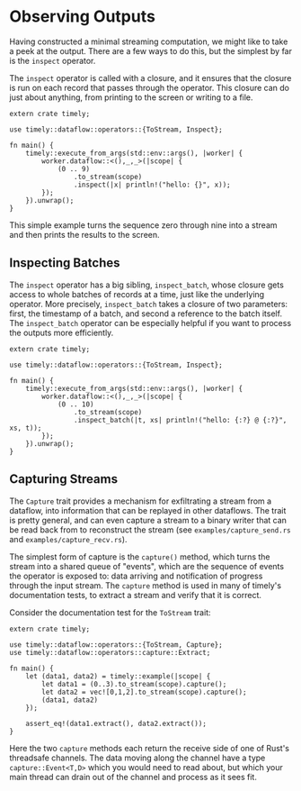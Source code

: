 # Observing Outputs

Having constructed a minimal streaming computation, we might like to take a peek at the output. There are a few ways to do this, but the simplest by far is the `inspect` operator. 

The `inspect` operator is called with a closure, and it ensures that the closure is run on each record that passes through the operator. This closure can do just about anything, from printing to the screen or writing to a file.

```rust,no_run
extern crate timely;

use timely::dataflow::operators::{ToStream, Inspect};

fn main() {
    timely::execute_from_args(std::env::args(), |worker| {
        worker.dataflow::<(),_,_>(|scope| {
            (0 .. 9)
                .to_stream(scope)
                .inspect(|x| println!("hello: {}", x));
        });
    }).unwrap();
}
```

This simple example turns the sequence zero through nine into a stream and then prints the results to the screen.

## Inspecting Batches

The `inspect` operator has a big sibling, `inspect_batch`, whose closure gets access to whole batches of records at a time, just like the underlying operator. More precisely, `inspect_batch` takes a closure of two parameters: first, the timestamp of a batch, and second a reference to the batch itself. The `inspect_batch` operator can be especially helpful if you want to process the outputs more efficiently.

```rust,no_run
extern crate timely;

use timely::dataflow::operators::{ToStream, Inspect};

fn main() {
    timely::execute_from_args(std::env::args(), |worker| {
        worker.dataflow::<(),_,_>(|scope| {
            (0 .. 10)
                .to_stream(scope)
                .inspect_batch(|t, xs| println!("hello: {:?} @ {:?}", xs, t));
        });
    }).unwrap();
}
```

## Capturing Streams

The `Capture` trait provides a mechanism for exfiltrating a stream from a dataflow, into information that can be replayed in other dataflows. The trait is pretty general, and can even capture a stream to a binary writer that can be read back from to reconstruct the stream (see `examples/capture_send.rs` and `examples/capture_recv.rs`).

The simplest form of capture is the `capture()` method, which turns the stream into a shared queue of "events", which are the sequence of events the operator is exposed to: data arriving and notification of progress through the input stream. The `capture` method is used in many of timely's documentation tests, to extract a stream and verify that it is correct.

Consider the documentation test for the `ToStream` trait:

```rust,no_run
extern crate timely;

use timely::dataflow::operators::{ToStream, Capture};
use timely::dataflow::operators::capture::Extract;

fn main() {
    let (data1, data2) = timely::example(|scope| {
        let data1 = (0..3).to_stream(scope).capture();
        let data2 = vec![0,1,2].to_stream(scope).capture();
        (data1, data2)
    });

    assert_eq!(data1.extract(), data2.extract());
}
```

Here the two `capture` methods each return the receive side of one of Rust's threadsafe channels. The data moving along the channel have a type `capture::Event<T,D>` which you would need to read about, but which your main thread can drain out of the channel and process as it sees fit.
